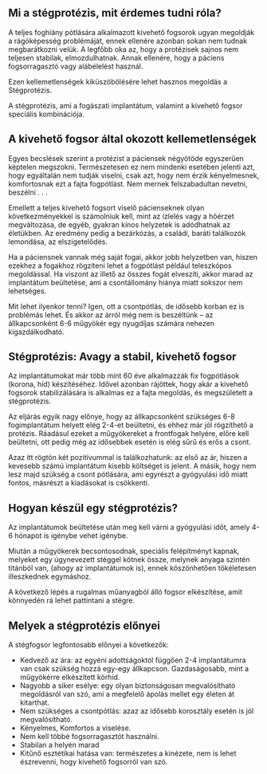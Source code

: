## Mi a stégprotézis, mit érdemes tudni róla?

A teljes foghiány pótlására alkalmazott kivehető fogsorok ugyan megoldják a rágóképesség problémáját, ennek ellenére azonban sokan nem tudnak megbarátkozni velük. A legfőbb oka az, hogy a protézisek sajnos nem teljesen stabilak, elmozdulhatnak. Annak ellenére, hogy a páciens fogsorragasztó vagy alábélelést használ.

Ezen kellemetlenségek kiküszöbölésére lehet hasznos megoldás a Stégprotézis.

A stégprotézis, ami a fogászati implantátum, valamint a kivehető fogsor speciális kombinációja.

## A kivehető fogsor által okozott kellemetlenségek

Egyes becslések szerint a protézist a páciensek négyötöde egyszerűen képtelen megszokni. Természetesen ez nem mindenki esetében jelenti azt, hogy egyáltalán nem tudják viselni, csak azt, hogy nem érzik kényelmesnek, komfortosnak ezt a fajta fogpótlást. Nem mernek felszabadultan nevetni, beszélni . . .

Emellett a teljes kivehető fogsort viselő pácienseknek olyan következményekkel is számolniuk kell, mint az ízlelés vagy a hőérzet megváltozása, de egyéb, gyakran kínos helyzetek is adódhatnak az életükben. Az eredmény pedig a bezárkózás, a családi, baráti találkozók lemondása, az elszigetelődés.

Ha a páciensnek vannak még saját fogai, akkor jobb helyzetben van, hiszen ezekhez a fogakhoz rögzíteni lehet a fogpótlást például teleszkópos megoldással. Ha viszont az illető az összes fogát elveszíti, akkor marad az implantátum beültetése, ami a csontállomány hiánya miatt sokszor nem lehetséges.

Mit lehet ilyenkor tenni? Igen, ott a csontpótlás, de idősebb korban ez is problémás lehet. És akkor az árról még nem is beszéltünk – az állkapcsonként 6-6 műgyökér egy nyugdíjas számára nehezen kigazdálkodható.

## Stégprotézis: Avagy a stabil, kivehető fogsor

Az implantátumokat már több mint 60 éve alkalmazzák fix fogpótlások (korona, híd) készítéséhez. Idővel azonban rájöttek, hogy akár a kivehető fogsorok stabilizálására is alkalmas ez a fajta megoldás, és megszületett a stégprotézis.

Az eljárás egyik nagy előnye, hogy az állkapcsonként szükséges 6-8 fogimplantátum helyett elég 2-4-et beültetni, és ehhez már jól rögzíthető a protézis. Ráadásul ezeket a műgyökereket a frontfogak helyére, előre kell beültetni, ott pedig még az idősebbek esetén is elég sűrű és erős a csont.

Azaz itt rögtön két pozitívummal is találkozhatunk: az első az ár, hiszen a kevesebb számú implantátum kisebb költséget is jelent. A másik, hogy nem lesz majd szükség a csont pótlására, ami egyrészt a gyógyulási idő miatt fontos, másrészt a kiadásokat is csökkenti.

## Hogyan készül egy stégprotézis?

Az implantátumok beültetése után meg kell várni a gyógyulási időt, amely 4-6 hónapot is igénybe vehet igénybe.

Miután a műgyökerek becsontosodnak, speciális felépítményt kapnak, melyeket egy úgynevezett stéggel kötnek össze, melynek anyaga szintén titánból van, (ahogy az implantátumok is), ennek köszönhetően tökéletesen illeszkednek egymáshoz.

A következő lépés a rugalmas műanyagból álló fogsor elkészítése, amit könnyedén rá lehet pattintani a stégre.

## Melyek a stégprotézis előnyei

A stégfogsor legfontosabb előnyei a következők:

- Kedvező az ára: az egyéni adottságoktól függően 2-4 implantátumra van csak szükség hozzá egy-egy állkapcson. Gazdaságosabb, mint a műgyökérre elkészített körhíd.
- Nagyobb a siker esélye: egy olyan biztonságosan megvalósítható megoldásról van szó, ami a megfelelő ápolás mellet egy életen át kitarthat.
- Nem szükséges a csontpótlás: azaz az idősebb korosztály esetén is jól megvalósítható.
- Kényelmes, Komfortos a viselése.
- Nem kell többé fogsorragasztót használni.
- Stabilan a helyén marad
- Kitűnő esztétikai hatása van: természetes a kinézete, nem is lehet észrevenni, hogy kivehető fogsorról van szó.
